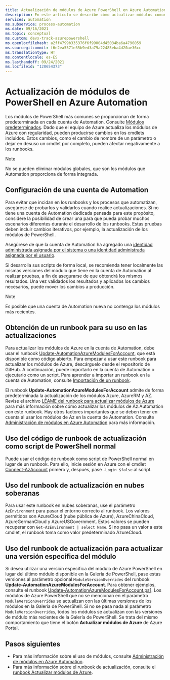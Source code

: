 ```yaml
---
title: Actualización de módulos de Azure PowerShell en Azure Automation
description: En este artículo se describe cómo actualizar módulos comunes de Azure PowerShell proporcionados de forma predeterminada en Azure Automation.
services: automation
ms.subservice: process-automation
ms.date: 09/16/2021
ms.topic: conceptual
ms.custom: devx-track-azurepowershell
ms.openlocfilehash: a2ff4799b335376f6f99004d45034ba6a4796059
ms.sourcegitcommit: f6e2ea5571e35b9ed3a79a22485eba4d20ae36cc
ms.translationtype: HT
ms.contentlocale: es-ES
ms.lasthandoff: 09/24/2021
ms.locfileid: "128654373"
---
```

# <a name="update-azure-automation-powershell-modules"></a>Actualización de módulos de PowerShell en Azure Automation

Los módulos de PowerShell más comunes se proporcionan de forma predeterminada en cada cuenta de Automation. Consulte [Módulos predeterminados](shared-resources/modules.md#default-modules). Dado que el equipo de Azure actualiza los módulos de Azure con regularidad, pueden producirse cambios en los cmdlets incluidos. Estos cambios, como el cambio de nombre de un parámetro o dejar en desuso un cmdlet por completo, pueden afectar negativamente a los runbooks. 

> [!NOTE]
> No se pueden eliminar módulos globales, que son los módulos que Automation proporciona de forma integrada.

## <a name="set-up-an-automation-account"></a>Configuración de una cuenta de Automation

Para evitar que incidan en los runbooks y los procesos que automatizan, asegúrese de probarlos y validarlos cuando realice actualizaciones. Si no tiene una cuenta de Automation dedicada pensada para este propósito, considere la posibilidad de crear una para que pueda probar muchos escenarios diferentes durante el desarrollo de los runbooks. Estas pruebas deben incluir cambios iterativos, por ejemplo, la actualización de los módulos de PowerShell.

Asegúrese de que la cuenta de Automation ha agregado una [identidad administrada asignada por el sistema o una identidad administrada asignada por el usuario](quickstarts/enable-managed-identity.md).

Si desarrolla sus scripts de forma local, se recomienda tener localmente las mismas versiones del módulo que tiene en la cuenta de Automation al realizar pruebas, a fin de asegurarse de que obtendrá los mismos resultados. Una vez validados los resultados y aplicados los cambios necesarios, puede mover los cambios a producción.

> [!NOTE]
> Es posible que una cuenta de Automation nueva no contenga los módulos más recientes.

## <a name="obtain-a-runbook-to-use-for-updates"></a>Obtención de un runbook para su uso en las actualizaciones

Para actualizar los módulos de Azure en la cuenta de Automation, debe usar el runbook [Update-AutomationAzureModulesForAccount](https://github.com/Microsoft/AzureAutomation-Account-Modules-Update), que está disponible como código abierto. Para empezar a usar este runbook para actualizar los módulos de Azure, descárguelo desde el repositorio de GitHub. A continuación, puede importarlo en la cuenta de Automation o ejecutarlo como un script. Para aprender a importar un runbook en la cuenta de Automation, consulte [Importación de un runbook](manage-runbooks.md#import-a-runbook).

El runbook **Update-AutomationAzureModulesForAccount** admite de forma predeterminada la actualización de los módulos Azure, AzureRM y AZ. Revise el archivo [LÉAME del runbook para actualizar módulos de Azure](https://github.com/microsoft/AzureAutomation-Account-Modules-Update/blob/master/README.md) para más información sobre cómo actualizar los módulos de Az.Automation con este runbook. Hay otros factores importantes que se deben tener en cuenta al usar los módulos de Az en la cuenta de Automation. Consulte [Administración de módulos en Azure Automation](shared-resources/modules.md) para más información.

## <a name="use-update-runbook-code-as-a-regular-powershell-script"></a>Uso del código de runbook de actualización como script de PowerShell normal

Puede usar el código de runbook como script de PowerShell normal en lugar de un runbook. Para ello, inicie sesión en Azure con el cmdlet [Connect-AzAccount](/powershell/module/az.accounts/connect-azaccount) primero y, después, pase `-Login $false` al script.

## <a name="use-the-update-runbook-on-sovereign-clouds"></a>Uso del runbook de actualización en nubes soberanas

Para usar este runbook en nubes soberanas, use el parámetro `AzEnvironment` para pasar el entorno correcto al runbook. Los valores permitidos son AzureCloud (nube pública de Azure), AzureChinaCloud, AzureGermanCloud y AzureUSGovernment. Estos valores se pueden recuperar con `Get-AzEnvironment | select Name`. Si no pasa un valor a este cmdlet, el runbook toma como valor predeterminado AzureCloud.

## <a name="use-the-update-runbook-to-update-a-specific-module-version"></a>Uso del runbook de actualización para actualizar una versión específica del módulo

Si desea utilizar una versión específica del módulo de Azure PowerShell en lugar del último módulo disponible en la Galería de PowerShell, pase estas versiones al parámetro opcional `ModuleVersionOverrides` del runbook **Update-AutomationAzureModulesForAccount**. Para obtener ejemplos, consulte el runbook [Update-AutomationAzureModulesForAccount.ps1](https://github.com/Microsoft/AzureAutomation-Account-Modules-Update/blob/master/Update-AutomationAzureModulesForAccount.ps1). Los módulos de Azure PowerShell que no se mencionan en el parámetro `ModuleVersionOverrides` se actualizan con las últimas versiones de los módulos en la Galería de PowerShell. Si no se pasa nada al parámetro `ModuleVersionOverrides`, todos los módulos se actualizan con las versiones de módulo más recientes de la Galería de PowerShell. Se trata del mismo comportamiento que tiene el botón **Actualizar módulos de Azure** de Azure Portal.

## <a name="next-steps"></a>Pasos siguientes

* Para más información sobre el uso de módulos, consulte [Administración de módulos en Azure Automation](shared-resources/modules.md).
* Para más información sobre el runbook de actualización, consulte el [runbook Actualizar módulos de Azure](https://github.com/Microsoft/AzureAutomation-Account-Modules-Update).

